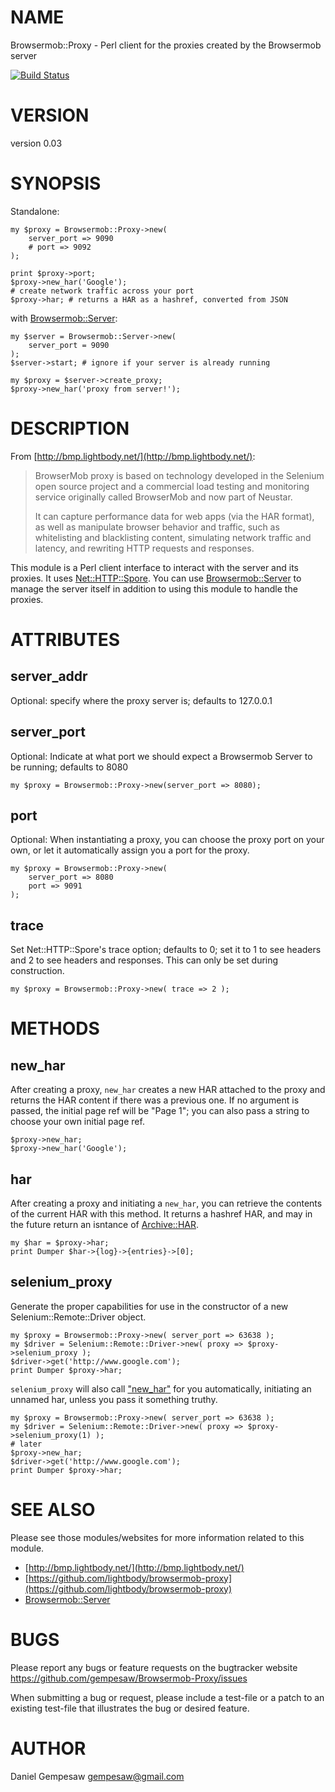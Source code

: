 # NAME

Browsermob::Proxy - Perl client for the proxies created by the Browsermob server

[![Build Status](https://travis-ci.org/gempesaw/Browsermob-Proxy.svg?branch=master)](https://travis-ci.org/gempesaw/Browsermob-Proxy)

# VERSION

version 0.03

# SYNOPSIS

Standalone:

    my $proxy = Browsermob::Proxy->new(
        server_port => 9090
        # port => 9092
    );

    print $proxy->port;
    $proxy->new_har('Google');
    # create network traffic across your port
    $proxy->har; # returns a HAR as a hashref, converted from JSON

with [Browsermob::Server](https://metacpan.org/pod/Browsermob::Server):

    my $server = Browsermob::Server->new(
        server_port = 9090
    );
    $server->start; # ignore if your server is already running

    my $proxy = $server->create_proxy;
    $proxy->new_har('proxy from server!');

# DESCRIPTION

From [http://bmp.lightbody.net/](http://bmp.lightbody.net/):

> BrowserMob proxy is based on technology developed in the Selenium open
> source project and a commercial load testing and monitoring service
> originally called BrowserMob and now part of Neustar.
>
> It can capture performance data for web apps (via the HAR format), as
> well as manipulate browser behavior and traffic, such as whitelisting
> and blacklisting content, simulating network traffic and latency, and
> rewriting HTTP requests and responses.

This module is a Perl client interface to interact with the server and
its proxies. It uses [Net::HTTP::Spore](https://metacpan.org/pod/Net::HTTP::Spore). You can use
[Browsermob::Server](https://metacpan.org/pod/Browsermob::Server) to manage the server itself in addition to using
this module to handle the proxies.

# ATTRIBUTES

## server\_addr

Optional: specify where the proxy server is; defaults to 127.0.0.1

## server\_port

Optional: Indicate at what port we should expect a Browsermob Server
to be running; defaults to 8080

    my $proxy = Browsermob::Proxy->new(server_port => 8080);

## port

Optional: When instantiating a proxy, you can choose the proxy port on
your own, or let it automatically assign you a port for the proxy.

    my $proxy = Browsermob::Proxy->new(
        server_port => 8080
        port => 9091
    );

## trace

Set Net::HTTP::Spore's trace option; defaults to 0; set it to 1 to see
headers and 2 to see headers and responses. This can only be set during
construction.

    my $proxy = Browsermob::Proxy->new( trace => 2 );

# METHODS

## new\_har

After creating a proxy, `new_har` creates a new HAR attached to the
proxy and returns the HAR content if there was a previous one. If no
argument is passed, the initial page ref will be "Page 1"; you can
also pass a string to choose your own initial page ref.

    $proxy->new_har;
    $proxy->new_har('Google');

## har

After creating a proxy and initiating a `new_har`, you can retrieve
the contents of the current HAR with this method. It returns a hashref
HAR, and may in the future return an isntance of [Archive::HAR](https://metacpan.org/pod/Archive::HAR).

    my $har = $proxy->har;
    print Dumper $har->{log}->{entries}->[0];

## selenium\_proxy

Generate the proper capabilities for use in the constructor of a new
Selenium::Remote::Driver object.

    my $proxy = Browsermob::Proxy->new( server_port => 63638 );
    my $driver = Selenium::Remote::Driver->new( proxy => $proxy->selenium_proxy );
    $driver->get('http://www.google.com');
    print Dumper $proxy->har;

`selenium_proxy` will also call ["new\_har"](#new_har) for you automatically,
initiating an unnamed har, unless you pass it something truthy.

    my $proxy = Browsermob::Proxy->new( server_port => 63638 );
    my $driver = Selenium::Remote::Driver->new( proxy => $proxy->selenium_proxy(1) );
    # later
    $proxy->new_har;
    $driver->get('http://www.google.com');
    print Dumper $proxy->har;

# SEE ALSO

Please see those modules/websites for more information related to this module.

- [http://bmp.lightbody.net/](http://bmp.lightbody.net/)
- [https://github.com/lightbody/browsermob-proxy](https://github.com/lightbody/browsermob-proxy)
- [Browsermob::Server](https://metacpan.org/pod/Browsermob::Server)

# BUGS

Please report any bugs or feature requests on the bugtracker website
https://github.com/gempesaw/Browsermob-Proxy/issues

When submitting a bug or request, please include a test-file or a
patch to an existing test-file that illustrates the bug or desired
feature.

# AUTHOR

Daniel Gempesaw <gempesaw@gmail.com>
